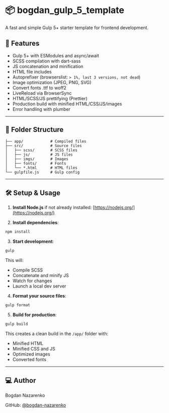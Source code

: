 # 📦 bogdan_gulp_5_template

A fast and simple Gulp 5+ starter template for frontend development.

## 🚀 Features

- Gulp 5+ with ESModules and async/await
- SCSS compilation with dart-sass
- JS concatenation and minification
- HTML file includes
- Autoprefixer (browserslist: `> 1%, last 3 versions, not dead`)
- Image optimization (JPEG, PNG, SVG)
- Convert fonts .ttf to woff2
- LiveReload via BrowserSync
- HTML/SCSS/JS prettifying (Prettier)
- Production build with minified HTML/CSS/JS/images
- Error handling with plumber

---

## 📁 Folder Structure

```
├── app/            # Compiled files
├── src/            # Source files
│   ├── scss/       # SCSS files
│   ├── js/         # JS files
│   ├── imgs/       # Images
│   ├── fonts/      # Fonts
│   └── *.html      # HTML files
└── gulpfile.js     # Gulp config
```

---

## 🛠️ Setup & Usage

1. **Install Node.js** if not already installed: [https://nodejs.org/](https://nodejs.org/)

2. **Install dependencies**:

```bash
npm install
```

3. **Start development**:

```bash
gulp
```

This will:

- Compile SCSS
- Concatenate and minify JS
- Watch for changes
- Launch a local dev server

4. **Format your source files**:

```bash
gulp format
```

5. **Build for production**:

```bash
gulp build
```

This creates a clean build in the `/app/` folder with:

- Minified HTML
- Minified CSS and JS
- Optimized images
- Converted fonts

---

## 💻 Author

Bogdan Nazarenko

GitHub: [@bogdan-nazarenko](https://github.com/bogdan-nazarenko)
